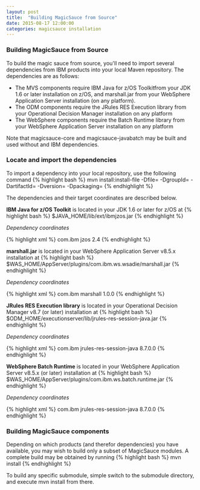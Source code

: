 ```yaml
---
layout: post
title:  "Building MagicSauce from Source"
date: 2015-08-17 12:00:00
categories: magicsauce installation
---
```


### Building MagicSauce from Source

To build the magic sauce from source, you'll need to import several dependencies
from IBM products into your local Maven repository. The dependencies are as follows:

* The MVS components require IBM Java for z/OS Toolkitfrom your JDK 1.6 or later installation on z/OS, and marshall.jar from your WebSphere Application Server installation (on any platform).
* The ODM components require the JRules RES Execution library from your Operational Decision Manager installation on any platform
* The WebSphere components require the Batch Runtime library from your WebSphere Application Server installation on any platform

Note that magicsauce-core and magicsauce-javabatch may be built and used without and IBM dependencies.

### Locate and import the dependencies
To import a dependency into your local repository, use the following command
{% highlight bash %}
mvn install:install-file -Dfile=<path-to-file> -DgroupId=<group-id> -DartifactId=<artifact-id> -Dversion=<version> -Dpackaging=<packaging>
{% endhighlight %}

The dependencies and their target coordinates are described below.

**IBM Java for z/OS Toolkit** is located in your JDK 1.6 or later for z/OS at
{% highlight bash %}
  $JAVA_HOME/lib/ext/ibmjzos.jar
{% endhighlight %}

*Dependency coordinates*

{% highlight xml  %}
<dependency>
  <groupId>com.ibm</groupId>
  <artifactId>jzos</artifactId>
  <version>2.4</version>
</dependency>
{% endhighlight %}

**marshall.jar** is located in your WebSphere Application Server v8.5.x installation at
{% highlight bash %}
  $WAS_HOME/AppServer/plugins/com.ibm.ws.wsadie/marshall.jar
{% endhighlight %}

*Dependency coordinates*

{% highlight xml  %}
<dependency>
 <groupId>com.ibm</groupId>
 <artifactId>marshall</artifactId>
 <version>1.0.0</version>
</dependency>
{% endhighlight %}

**JRules RES Execution library** is located in your Operational Decision Manager v8.7 (or later) installation at
{% highlight bash %}
  $ODM_HOME/executionserver/lib/jrules-res-session-java.jar
{% endhighlight %}

*Dependency coordinates*

{% highlight xml  %}
<dependency>
   <groupId>com.ibm</groupId>
   <artifactId>jrules-res-session-java</artifactId>
   <version>8.7.0.0</version>
 </dependency>
{% endhighlight %}

**WebSphere Batch Runtime** is located in your WebSphere Application Server v8.5.x (or later) installation at
{% highlight bash %}
  $WAS_HOME/AppServer/plugins/com.ibm.ws.batch.runtime.jar
{% endhighlight %}

*Dependency coordinates*

{% highlight xml  %}
<dependency>
   <groupId>com.ibm</groupId>
   <artifactId>jrules-res-session-java</artifactId>
   <version>8.7.0.0</version>
 </dependency>
{% endhighlight %}

### Building MagicSauce components

Depending on which products (and therefor dependencies) you have available, you may wish to build only a subset of MagicSauce modules. A complete build may be obtained by running
{% highlight bash %}
mvn install
{% endhighlight %}

To build any specific submodule, simple switch to the submodule directory, and execute mvn install from there.
